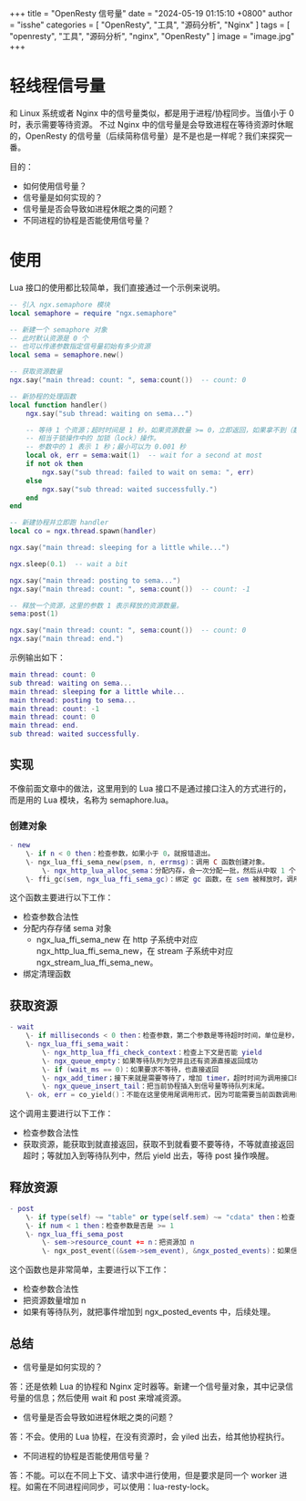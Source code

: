 +++
title = "OpenResty 信号量"
date = "2024-05-19 01:15:10 +0800"
author = "isshe"
categories = [ "OpenResty", "工具", "源码分析", "Nginx" ]
tags = [ "openresty", "工具", "源码分析", "nginx", "OpenResty" ]
image = "image.jpg"
+++

# 轻线程信号量

和 Linux 系统或者 Nginx 中的信号量类似，都是用于进程/协程同步。当值小于 0 时，表示需要等待资源。
不过 Nginx 中的信号量是会导致进程在等待资源时休眠的，OpenResty 的信号量（后续简称信号量）是不是也是一样呢？我们来探究一番。

目的：

- 如何使用信号量？
- 信号量是如何实现的？
- 信号量是否会导致如进程休眠之类的问题？
- 不同进程的协程是否能使用信号量？

# 使用

Lua 接口的使用都比较简单，我们直接通过一个示例来说明。

```lua
-- 引入 ngx.semaphore 模块
local semaphore = require "ngx.semaphore"

-- 新建一个 semaphore 对象
-- 此时默认资源是 0 个
-- 也可以传递参数指定信号量初始有多少资源
local sema = semaphore.new()

-- 获取资源数量
ngx.say("main thread: count: ", sema:count())  -- count: 0

-- 新协程的处理函数
local function handler()
    ngx.say("sub thread: waiting on sema...")

    -- 等待 1 个资源；超时时间是 1 秒，如果资源数量 >= 0，立即返回，如果拿不到（数量 < 0），会 yield。
    -- 相当于锁操作中的 加锁（lock）操作。
    -- 参数中的 1 表示 1 秒；最小可以为 0.001 秒
    local ok, err = sema:wait(1)  -- wait for a second at most
    if not ok then
        ngx.say("sub thread: failed to wait on sema: ", err)
    else
        ngx.say("sub thread: waited successfully.")
    end
end

-- 新建协程并立即跑 handler
local co = ngx.thread.spawn(handler)

ngx.say("main thread: sleeping for a little while...")

ngx.sleep(0.1)  -- wait a bit

ngx.say("main thread: posting to sema...")
ngx.say("main thread: count: ", sema:count())  -- count: -1

-- 释放一个资源，这里的参数 1 表示释放的资源数量。
sema:post(1)

ngx.say("main thread: count: ", sema:count())  -- count: 0
ngx.say("main thread: end.")
```

示例输出如下：

```lua
main thread: count: 0
sub thread: waiting on sema...
main thread: sleeping for a little while...
main thread: posting to sema...
main thread: count: -1
main thread: count: 0
main thread: end.
sub thread: waited successfully.
```

## 实现

不像前面文章中的做法，这里用到的 Lua 接口不是通过接口注入的方式进行的，而是用的 Lua 模块，名称为 semaphore.lua。

### 创建对象

```lua
- new
    \- if n < 0 then：检查参数，如果小于 0，就报错退出。
    \- ngx_lua_ffi_sema_new(psem, n, errmsg)：调用 C 函数创建对象。
        \- ngx_http_lua_alloc_sema：分配内存，会一次分配一批，然后从中取 1 个，其他的放着后续能快速取，不用每次都分配。
    \- ffi_gc(sem, ngx_lua_ffi_sema_gc)：绑定 gc 函数，在 sem 被释放时，调用 gc 函数。
```

这个函数主要进行以下工作：

- 检查参数合法性
- 分配内存存储 sema 对象
    - ngx_lua_ffi_sema_new 在 http 子系统中对应 ngx_http_lua_ffi_sema_new，在 stream 子系统中对应 ngx_stream_lua_ffi_sema_new。
- 绑定清理函数

## 获取资源

```lua
- wait
    \- if milliseconds < 0 then：检查参数，第二个参数是等待超时时间，单位是秒，最小支持 0.001 秒，也就是 1 毫秒。
    \- ngx_lua_ffi_sema_wait：
        \- ngx_http_lua_ffi_check_context：检查上下文是否能 yield
        \- ngx_queue_empty：如果等待队列为空并且还有资源直接返回成功
        \- if (wait_ms == 0)：如果要求不等待，也直接返回
        \- ngx_add_timer；接下来就是需要等待了，增加 timer，超时时间为调用接口时指定的时间。
        \- ngx_queue_insert_tail：把当前协程插入到信号量等待队列末尾。
    \- ok, err = co_yield()：不能在这里使用尾调用形式，因为可能需要当前函数调用的激活记录来保存对信号量对象的引用，以防止它过早地被 GC 处理。
```

这个调用主要进行以下工作：

- 检查参数合法性
- 获取资源，能获取到就直接返回，获取不到就看要不要等待，不等就直接返回超时；等就加入到等待队列中，然后 yield 出去，等待 post 操作唤醒。

## 释放资源

```lua
- post
    \- if type(self) ~= "table" or type(self.sem) ~= "cdata" then：检查 self 对象
    \- if num < 1 then：检查参数是否是 >= 1
    \- ngx_lua_ffi_sema_post
        \- sem->resource_count += n：把资源加 n
        \- ngx_post_event((&sem->sem_event), &ngx_posted_events)：如果信号量中的等待队列不为空，就把事件加到全局的 ngx_posted_events 队列中，在后续的事件循环中进行唤醒新的协程。
```

这个函数也是非常简单，主要进行以下工作：

- 检查参数合法性
- 把资源数量增加 n
- 如果有等待队列，就把事件增加到 ngx_posted_events 中，后续处理。

## 总结

- 信号量是如何实现的？

答：还是依赖 Lua 的协程和 Nginx 定时器等。新建一个信号量对象，其中记录信号量的信息；然后使用 wait 和 post 来增减资源。

- 信号量是否会导致如进程休眠之类的问题？

答：不会。使用的 Lua 协程，在没有资源时，会 yiled 出去，给其他协程执行。

- 不同进程的协程是否能使用信号量？

答：不能。可以在不同上下文、请求中进行使用，但是要求是同一个 worker 进程。如需在不同进程间同步，可以使用：lua-resty-lock。
